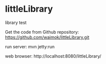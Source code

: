 # littleLibrary

library test 

Get the code from Github repository: https://github.com/waimok/littleLibrary.git 

run server:  mvn jetty:run

web browser: http://localhost:8080/littleLibrary/